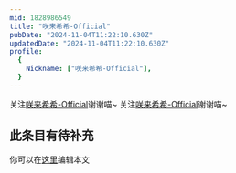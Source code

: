 ```yaml
---
mid: 1828986549
title: "咲来希希-Official"
pubDate: "2024-11-04T11:22:10.630Z"
updatedDate: "2024-11-04T11:22:10.630Z"
profile:
  {
    Nickname: ["咲来希希-Official"],
  }
---
```


关注[咲来希希-Official](https://space.bilibili.com/1828986549)谢谢喵~ 关注[咲来希希-Official](https://space.bilibili.com/1828986549)谢谢喵~

## 此条目有待补充
你可以在[这里](https://github.com/Yuhanawa/VTuber.ICU/edit/master/src/content/v/咲来希希-Official/index.md)编辑本文

